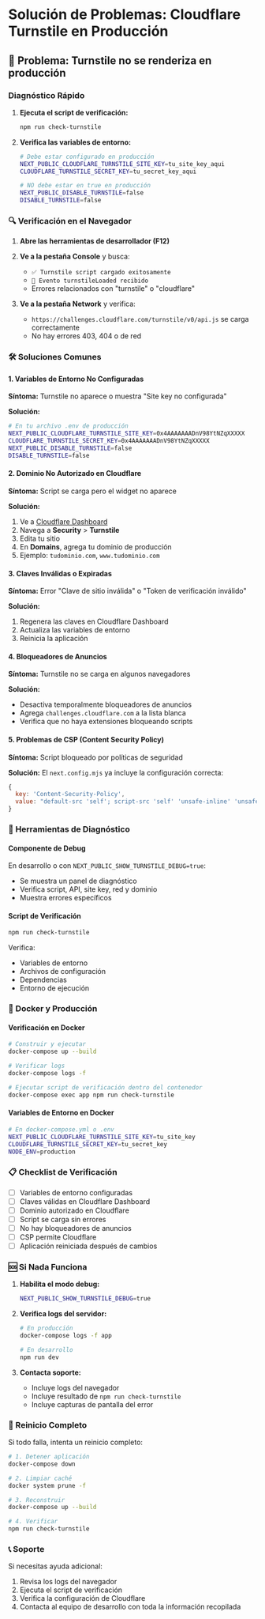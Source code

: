 # Solución de Problemas: Cloudflare Turnstile en Producción

## 🚨 Problema: Turnstile no se renderiza en producción

### Diagnóstico Rápido

1. **Ejecuta el script de verificación:**
   ```bash
   npm run check-turnstile
   ```

2. **Verifica las variables de entorno:**
   ```bash
   # Debe estar configurado en producción
   NEXT_PUBLIC_CLOUDFLARE_TURNSTILE_SITE_KEY=tu_site_key_aqui
   CLOUDFLARE_TURNSTILE_SECRET_KEY=tu_secret_key_aqui
   
   # NO debe estar en true en producción
   NEXT_PUBLIC_DISABLE_TURNSTILE=false
   DISABLE_TURNSTILE=false
   ```

### 🔍 Verificación en el Navegador

1. **Abre las herramientas de desarrollador (F12)**
2. **Ve a la pestaña Console** y busca:
   - `✅ Turnstile script cargado exitosamente`
   - `📡 Evento turnstileLoaded recibido`
   - Errores relacionados con "turnstile" o "cloudflare"

3. **Ve a la pestaña Network** y verifica:
   - `https://challenges.cloudflare.com/turnstile/v0/api.js` se carga correctamente
   - No hay errores 403, 404 o de red

### 🛠️ Soluciones Comunes

#### 1. Variables de Entorno No Configuradas

**Síntoma:** Turnstile no aparece o muestra "Site key no configurada"

**Solución:**
```bash
# En tu archivo .env de producción
NEXT_PUBLIC_CLOUDFLARE_TURNSTILE_SITE_KEY=0x4AAAAAAADnV98YtNZqXXXXX
CLOUDFLARE_TURNSTILE_SECRET_KEY=0x4AAAAAAADnV98YtNZqXXXXX
NEXT_PUBLIC_DISABLE_TURNSTILE=false
DISABLE_TURNSTILE=false
```

#### 2. Dominio No Autorizado en Cloudflare

**Síntoma:** Script se carga pero el widget no aparece

**Solución:**
1. Ve a [Cloudflare Dashboard](https://dash.cloudflare.com/)
2. Navega a **Security** > **Turnstile**
3. Edita tu sitio
4. En **Domains**, agrega tu dominio de producción
5. Ejemplo: `tudominio.com`, `www.tudominio.com`

#### 3. Claves Inválidas o Expiradas

**Síntoma:** Error "Clave de sitio inválida" o "Token de verificación inválido"

**Solución:**
1. Regenera las claves en Cloudflare Dashboard
2. Actualiza las variables de entorno
3. Reinicia la aplicación

#### 4. Bloqueadores de Anuncios

**Síntoma:** Turnstile no se carga en algunos navegadores

**Solución:**
- Desactiva temporalmente bloqueadores de anuncios
- Agrega `challenges.cloudflare.com` a la lista blanca
- Verifica que no haya extensiones bloqueando scripts

#### 5. Problemas de CSP (Content Security Policy)

**Síntoma:** Script bloqueado por políticas de seguridad

**Solución:**
El `next.config.mjs` ya incluye la configuración correcta:
```javascript
{
  key: 'Content-Security-Policy',
  value: "default-src 'self'; script-src 'self' 'unsafe-inline' 'unsafe-eval' https://challenges.cloudflare.com; style-src 'self' 'unsafe-inline'; img-src 'self' data: https:; connect-src 'self' https://challenges.cloudflare.com; frame-src https://challenges.cloudflare.com;",
}
```

### 🔧 Herramientas de Diagnóstico

#### Componente de Debug

En desarrollo o con `NEXT_PUBLIC_SHOW_TURNSTILE_DEBUG=true`:
- Se muestra un panel de diagnóstico
- Verifica script, API, site key, red y dominio
- Muestra errores específicos

#### Script de Verificación

```bash
npm run check-turnstile
```

Verifica:
- Variables de entorno
- Archivos de configuración
- Dependencias
- Entorno de ejecución

### 🐳 Docker y Producción

#### Verificación en Docker

```bash
# Construir y ejecutar
docker-compose up --build

# Verificar logs
docker-compose logs -f

# Ejecutar script de verificación dentro del contenedor
docker-compose exec app npm run check-turnstile
```

#### Variables de Entorno en Docker

```bash
# En docker-compose.yml o .env
NEXT_PUBLIC_CLOUDFLARE_TURNSTILE_SITE_KEY=tu_site_key
CLOUDFLARE_TURNSTILE_SECRET_KEY=tu_secret_key
NODE_ENV=production
```

### 📋 Checklist de Verificación

- [ ] Variables de entorno configuradas
- [ ] Claves válidas en Cloudflare Dashboard
- [ ] Dominio autorizado en Cloudflare
- [ ] Script se carga sin errores
- [ ] No hay bloqueadores de anuncios
- [ ] CSP permite Cloudflare
- [ ] Aplicación reiniciada después de cambios

### 🆘 Si Nada Funciona

1. **Habilita el modo debug:**
   ```bash
   NEXT_PUBLIC_SHOW_TURNSTILE_DEBUG=true
   ```

2. **Verifica logs del servidor:**
   ```bash
   # En producción
   docker-compose logs -f app
   
   # En desarrollo
   npm run dev
   ```

3. **Contacta soporte:**
   - Incluye logs del navegador
   - Incluye resultado de `npm run check-turnstile`
   - Incluye capturas de pantalla del error

### 🔄 Reinicio Completo

Si todo falla, intenta un reinicio completo:

```bash
# 1. Detener aplicación
docker-compose down

# 2. Limpiar caché
docker system prune -f

# 3. Reconstruir
docker-compose up --build

# 4. Verificar
npm run check-turnstile
```

### 📞 Soporte

Si necesitas ayuda adicional:
1. Revisa los logs del navegador
2. Ejecuta el script de verificación
3. Verifica la configuración de Cloudflare
4. Contacta al equipo de desarrollo con toda la información recopilada 